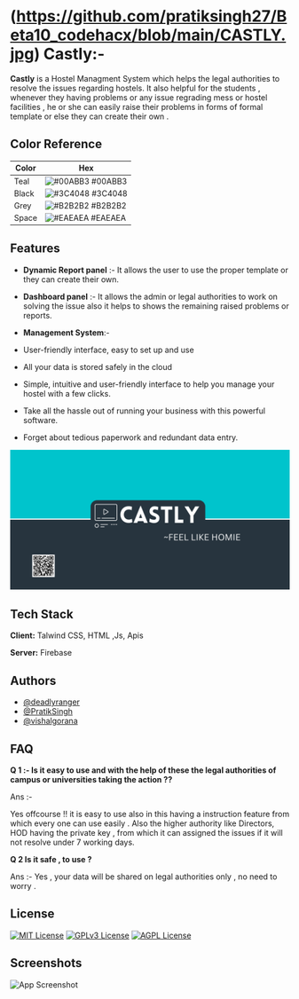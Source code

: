 
# (https://github.com/pratiksingh27/Beta10_codehacx/blob/main/CASTLY.jpg) Castly:-
 **Castly** is a Hostel Managment System which helps the legal authorities
to resolve the issues regarding hostels. It also helpful for the students , whenever they having 
problems or any issue regrading mess or hostel facilities , he or she can easily raise their problems in forms of formal template
or else they can create their own .


## Color Reference

| Color             | Hex                                                                |
| ----------------- | ------------------------------------------------------------------ |
| Teal  | ![#00ABB3](https://via.placeholder.com/10/00ABB3?text=+) #00ABB3 |
| Black | ![#3C4048](https://via.placeholder.com/10/3C4048?text=+) #3C4048 |
| Grey  | ![#B2B2B2](https://via.placeholder.com/10/B2B2B2?text=+) #B2B2B2 |
| Space | ![#EAEAEA](https://via.placeholder.com/10/EAEAEA?text=+) #EAEAEA |


## Features

-  **Dynamic Report panel** :- It allows the user to use the proper template or they can create their own.
- **Dashboard panel** :-  It allows the admin or legal authorities to work on solving the issue also it helps to shows the remaining raised problems or reports.

- **Management System**:-

- User-friendly interface, easy to set up and use

 - All your data is stored safely in the cloud
- Simple, intuitive and user-friendly interface to help you manage your hostel with a few clicks.
- Take all the hassle out of running your business with this powerful software.
-  Forget about tedious paperwork and redundant data entry.


![Logo](https://github.com/pratiksingh27/Beta10_codehacx/blob/main/CASTLY.png)




## Tech Stack

**Client:** Talwind CSS, HTML ,Js, Apis

**Server:** Firebase


## Authors

- [@deadlyranger](https://www.github.com/Deadlyranger)
- [@PratikSingh](https://www.github.com/pratiksingh27)
- [@vishalgorana](https://www.github.com/vishalgorana01)



## FAQ

**Q 1 :- Is it easy to use and with the help of these the legal authorities of campus or universities taking the action ??**

Ans :-

 Yes offcourse !! it is easy to use also in this having a instruction feature from which every one can use easily . Also the higher authority like Directors, HOD  having the private key , from which it can assigned the issues if it will not resolve under 7 working days.

**Q 2 Is it safe , to use ?**

Ans :-
Yes , your data will be shared on legal authorities only , no need to worry .

## License

[![MIT License](https://img.shields.io/badge/License-MIT-green.svg)](https://choosealicense.com/licenses/mit/)
[![GPLv3 License](https://img.shields.io/badge/License-GPL%20v3-yellow.svg)](https://opensource.org/licenses/)
[![AGPL License](https://img.shields.io/badge/license-AGPL-blue.svg)](http://www.gnu.org/licenses/agpl-3.0)



## Screenshots

![App Screenshot](https://via.placeholder.com/468x300?text=App+Screenshot+Here)

